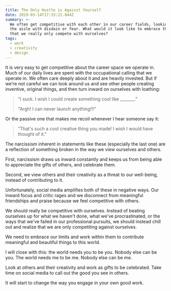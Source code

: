 ```yaml
---
title: The Only Hustle is Against Yourself
date: 2019-03-14T17:33:21.844Z
summary: >-
  We often get competitive with each other in our career fields, looking across
  the aisle with disdain or fear. What would it look like to embrace the reality
  that we really only compete with ourselves?
tags:
  - work
  - creativity
  - design
---
```

It is very easy to get competitive about the career space we operate in. Much of our daily lives are spent with the occupational calling that we operate in. We often care deeply about it and are heavily invested. But if we're not careful we can look around us and see other people creating inventive, original things, and then turn inward on ourselves with loathing:

> "I suck. I wish I could create something cool like \_\_\_\_\_\__."
>
> "Argh! I can never launch anything!!!"

Or the passive one that makes me recoil whenever I hear someone say it:

> "That's such a cool creative thing you made! I wish I would have thought of it."

The narcissism inherent in statements like these (especially the last one) are a reflection of something broken in the way we view ourselves and others.

First, narcissism draws us inward constantly and keeps us from being able to appreciate the gifts of others, and celebrate them.

Second, we view others and their creativity as a threat to our well-being, instead of contributing to it.

Unfortunately, social media amplifies both of these in negative ways. Our inward focus and critic rages and we disconnect from meaningful friendships and praise because we feel competitive with others.

We should really be competitive with ourselves. Instead of beating ourselves up for what we haven't done, what we've procrastinated, or the ways that we've failed in our professional pursuits, we should instead chill out and realize that we are only competiting against ourselves.

We need to embrace our limits and work within them to contribute meaningful and beautiful things to this world.

I will close with this: the world needs you to be you. Nobody else can be you. The world needs me to be me. Nobody else can be me.

Look at others and their creativity and work as gifts to be celebrated. Take time on social media to call out the good you see in others.

It will start to change the way you engage in your own good work.
